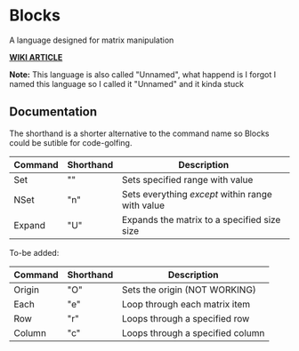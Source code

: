 # Blocks
A language designed for matrix manipulation

[**WIKI ARTICLE**](http://esolangs.org/wiki/Unnamed)

**Note:** This language is also called "Unnamed", what happend is I forgot I named this language so I called it "Unnamed" and it kinda stuck

## Documentation

The shorthand is a shorter alternative to the command name so Blocks could be sutible for code-golfing.

Command | Shorthand |Description
--------|-----------|-----------
Set     |    ""     | Sets specified range with value
NSet    |    "n"    | Sets everything *except* within range with value
Expand  |    "U"    | Expands the matrix to a specified size size

To-be added:

Command | Shorthand |Description
--------|-----------|-----------
Origin  |    "O"    | Sets the origin (NOT WORKING)
Each    |    "e"    | Loop through each matrix item
Row     |    "r"    | Loops through a specified row
Column  |    "c"    | Loops through a specified column
